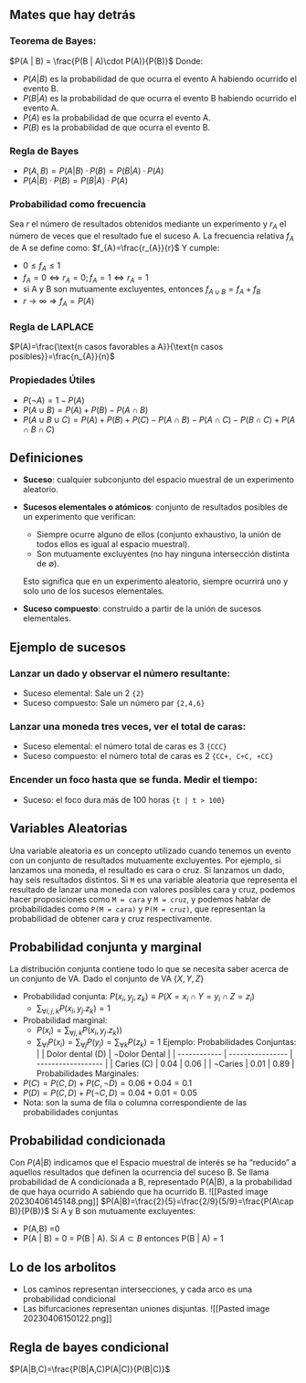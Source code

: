 ## Mates que hay detrás

### Teorema de Bayes:
$P(A | B) = \frac{P(B | A)\cdot P(A)}{P(B)}$
Donde:
-   $P(A | B)$ es la probabilidad de que ocurra el evento A habiendo ocurrido el evento B.
-   $P(B |A)$ es la probabilidad de que ocurra el evento B habiendo ocurrido el evento A.
-   $P(A)$ es la probabilidad de que ocurra el evento A.
-   $P(B)$ es la probabilidad de que ocurra el evento B.
### Regla de Bayes
- $P(A,B)=P(A|B)·P(B) =P(B|A)·P(A)$
- $P(A|B)·P(B)=P(B|A)·P(A)$
### Probabilidad como frecuencia
Sea $r$ el número de resultados obtenidos mediante un experimento y $r_{A}$ el número de veces que el resultado fue el suceso A. La frecuencia relativa $f_{A}$ de A se define como:
$f_{A}=\frac{r_{A}}{r}$
Y cumple:
- $0\leq f_{A}\leq 1$
- $f_{A}=0 \Leftrightarrow r_{A}=0; f_{A}=1 \Leftrightarrow r_{A} =1$
- si A y B son mutuamente excluyentes, entonces $f_{A\cup B}=f_{A}+f_{B}$
- $r\rightarrow\infty\Rightarrow f_{A}=P(A)$

### Regla de LAPLACE
$P(A)=\frac{\text{n casos favorables a A}}{\text{n casos posibles}}=\frac{n_{A}}{n}$

### Propiedades Útiles
- $P( \neg A)=1-P(A)$
- $P(A\cup B)=P(A)+P(B)- P(A\cap B)$
- $P(A\cup B\cup C)=P(A)+P(B) + P(C)- P(A\cap B)-P(A\cap C)-P(B\cap C)+P(A\cap B\cap C)$

## Definiciones
- **Suceso**: cualquier subconjunto del espacio muestral de un experimento aleatorio.
- **Sucesos elementales o atómicos**: conjunto de resultados posibles de un experimento que verifican:
	- Siempre ocurre alguno de ellos (conjunto exhaustivo, la unión de todos ellos es igual al espacio muestral).
	- Son mutuamente excluyentes (no hay ninguna intersección distinta de $\emptyset$).

	Esto significa que en un experimento aleatorio, siempre ocurrirá uno y solo uno de los sucesos elementales.

- **Suceso compuesto**: construido a partir de la unión de sucesos elementales.

## Ejemplo de sucesos
### Lanzar un dado y observar el número resultante:
- Suceso elemental: Sale un 2 `{2}`
- Suceso compuesto: Sale un número par `{2,4,6}`
### Lanzar una moneda tres veces, ver el total de caras:
- Suceso elemental: el número total de caras es 3 `{CCC}`
- Suceso compuesto: el número total de caras es 2 `{CC+, C+C, +CC}`
### Encender un foco hasta que se funda. Medir el tiempo:
  - Suceso: el foco dura más de 100 horas `{t | t > 100}`

## Variables Aleatorias
Una variable aleatoria es un concepto utilizado cuando tenemos un evento con un conjunto de resultados mutuamente excluyentes. Por ejemplo, si lanzamos una moneda, el resultado es cara o cruz. Si lanzamos un dado, hay seis resultados distintos.
Si `M` es una variable aleatoria que representa el resultado de lanzar una moneda con valores posibles cara y cruz, podemos hacer proposiciones como `M = cara` y `M = cruz`, y podemos hablar de probabilidades como `P(M = cara)` y `P(M = cruz)`, que representan la probabilidad de obtener cara y cruz respectivamente.

## Probabilidad conjunta y marginal
La distribución conjunta contiene todo lo que se necesita saber acerca de un conjunto de VA.  Dado el conjunto de VA $\{X,Y,Z\}$
- Probabilidad conjunta: $P(x_{i},y_{j},z_{k})\equiv P(X=x_{i}\cap Y=y_{i}\cap Z=z_{i})$
	- $\sum_{\forall i,j,k}P(x_{i},y_{j}.z_{k})=1$
- Probabilidad marginal:
	- $P(x_{i})=\sum_{\forall j,k}P(x_{i},y_{j}.z_{k}))$
	- $\sum_{\forall i}P(x_{i})=\sum_{\forall j}P(y_{j})=\sum_{\forall k}P(z_{k})=1$
Ejemplo:
Probabilidades Conjuntas:
|              | Dolor dental (D) | $\neg$Dolor Dental |
| ------------ | ---------------- | ------------------ |
| Caries (C)   | 0.04             | 0.06               |
| $\neg$Caries | 0.01             | 0.89               |
Probabilidades Marginales:
- $P(C)=P(C,D)+P(C,\neg D)=0.06+0.04=0.1$
- $P(D)=P(C,D)+P(\neg C,D)=0.04+0.01=0.05$
- Nota: son la suma de fila o columna correspondiente de las probabilidades conjuntas
## Probabilidad condicionada
Con $P(A | B)$ indicamos que el Espacio muestral de interés se ha “reducido” a aquellos resultados que definen la ocurrencia del suceso B.
Se llama probabilidad de A condicionada a B, representado P(A|B), a la probabilidad de que haya ocurrido A sabiendo que ha ocurrido B.
![[Pasted image 20230406145148.png]]
$P(A|B)=\frac{2}{5}=\frac{2/9}{5/9}=\frac{P(A\cap B)}{P(B)}$
Si A y B son mutuamente excluyentes: 
- P(A,B) =0 
- P(A | B) = 0 = P(B | A).
Si $A\subset B$ entonces P(B | A) = 1

## Lo de los arbolitos
- Los caminos representan intersecciones, y cada arco es una probabilidad condicional 
- Las bifurcaciones representan uniones disjuntas.
![[Pasted image 20230406150122.png]]
## Regla de bayes condicional
$P(A|B,C)=\frac{P(B|A,C)P(A|C)}{P(B|C)}$
